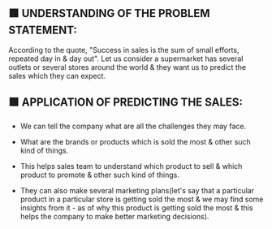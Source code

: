 ## 🟩 UNDERSTANDING OF THE PROBLEM STATEMENT:

According to the quote, "Success in sales is the sum of small efforts, repeated day in & day out". Let us consider a supermarket has several outlets or several stores around the world & they want us to predict the sales which they can expect.

## 🟩 APPLICATION OF PREDICTING THE SALES:

- We can tell the company what are all the challenges they may face.

- What are the brands or products which is sold the most & other such kind of things.

- This helps sales team to understand which product to sell & which product to promote & other such kind of things.

- They can also make several marketing plans(let's say that a particular product in a particular store is getting sold the most & we may find some insights from it - as of why this product is getting sold the most & this helps the company to make better marketing decisions).
